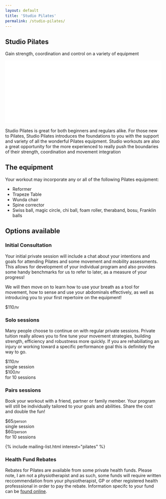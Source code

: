 ```yaml
---
layout: default
title: 'Studio Pilates'
permalink: /studio-pilates/
---
```



<section class="section section-lightOnDark section-splash">
	<div class="layer layer-img b-lazy" data-src="/images/section-bgs/IMG_0887.jpg"></div>
	<!-- <div class="layer layer-gradient layer-gradient-light"></div> -->
	<div class="container">
		<div class="row">
			<div class="col-sm-6">
				<h1>Studio Pilates</h1>
				<p>Gain strength, coordination and control on a variety of equipment</p>
				<img src="/images/logo-footer.png" class="logo" />
			</div>
		</div>
	</div>
</section>

<section class="section section-quote">
	<div class="container">
		<div class="row">
			<div class="col-sm-6 col-sm-offset-3">
				<!-- <h2></h2> -->
				<p>Studio Pilates is great for both beginners and regulars alike. For those new to Pilates, Studio Pilates introduces the foundations to you with the support and variety of all the wonderful Pilates equipment. Studio workouts are also a great opportunity for the more experienced to really push the boundaries of their strength, coordination and movement integration</p>
			</div>
		</div>
	</div>
</section>


<section class="section section-lightOnDark">
	<div class="layer layer-img b-lazy" data-src="/images/section-bgs/IMG_0979.jpg"></div>
	<div class="container">
		<div class="row">
			<div class="col-sm-4 col-sm-offset-6">
				<h2 class="section_title">The equipment</h2>
				<p>Your workout may incorporate any or all of the following Pilates equipment:</p>
				<ul>
					<li>Reformer</li>
					<li>Trapeze Table</li>
					<li>Wunda chair</li>
					<li>Spine corrector</li>
					<li>Swiss ball, magic circle, chi ball, foam roller, theraband, bosu, Franklin balls</li>
				</ul>
			</div>
		</div>
	</div>
</section>


<section class="section">
	<div class="container">
		<div class="col-sm-12">
			<h2 class="section_title section_title-full">Options available</h2>
		</div>
		<div class="col-sm-4">
			<div class="well well-product">
				<h3>Initial Consultation</h3>
				<p>Your initial private session will include a chat about your intentions and goals for attending Pilates and some movement and mobility assessments.  This allows for development of your individual program and also provides some handy benchmarks for us to refer to later, as a measure of your progress!</p>
				<p>We will then move on to learn how to use your breath as a tool for movement, how to sense and use your abdominals effectively, as well as introducing you to your first repertoire on the equipment!</p>
				<div class="cost">
					<div class="cost_price">$110<small>/hr</small></div>
				</div><!-- .cost -->
			</div><!-- .well -->
		</div><!-- .col-sm-4 -->
		<div class="col-sm-4">
			<div class="well well-product">
				<h3>Solo sessions</h3>
				<p>Many people choose to continue on with regular private sessions.  Private tuition really allows you to fine tune your movement strategies, building strength, efficiency and robustness more quickly. If you are rehabiliating an injury or working toward a specific performance goal this is definitely the way to go.</p>
				<div class="cost">
					<div class="cost_price">$110<small>/hr</small></div>
					<div class="cost_details">single session</div>
				</div>
				<div class="cost">
					<div class="cost_price">$100<small>/hr</small></div>
					<div class="cost_details">for 10 sessions</div>
				</div><!-- .cost -->
			</div><!-- .well -->
		</div><!-- .col-sm-4 -->
		<div class="col-sm-4">
			<div class="well well-product">
				<h3>Pairs sessions</h3> 
				<p>Book your workout with a friend, partner or family member. Your program will still be individually tailored to your goals and abilities. Share the cost and double the fun!</p>
				<div class="cost">
					<div class="cost_price">$65<small>/person</small></div>
					<div class="cost_details">single session</div>
				</div>
				<div class="cost">
					<div class="cost_price">$60<small>/person</small></div>
					<div class="cost_details">for 10 sessions</div>
				</div><!-- .cost -->
			</div><!-- .well -->
		</div>
	</div>
</section>

{% include mailing-list.html interest="pilates" %}

<section class="section section-lightOnDark">
	<div class="layer layer-img b-lazy" data-src="/images/section-bgs/IMG_0961.jpg"></div>
	<div class="layer layer-gradient layer-gradient-dark-reverse"></div>
	<div class="container">
		<div class="row">
			<div class="col-sm-6">
			 <h3>Health Fund Rebates</h3>
			 <p>Rebates for Pilates are available from some private health funds.  Please note, I am not a physiotherapist and as such, some funds will require written reccommendation from your physiotherapist, GP or other registered health professsional in order to pay the rebate. Information specifc to your fund can be <a target="_blank" href="http://www.pilates.org.au/health-funds/">found online</a>.</p> 
			</div>
		</div><!-- .col-sm-8 -->
	</div><!-- .container -->
</section>